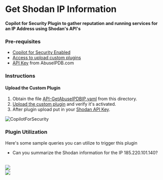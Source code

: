 # Get Shodan IP Information

#### Copilot for Security Plugin to gather reputation and running services for an IP Address using Shodan's API's

### Pre-requisites

* [Copilot for Security Enabled](https://learn.microsoft.com/en-us/security-copilot/get-started-security-copilot#onboarding-to-microsoft-security-copilot)
* [Access to upload custom plugins](https://learn.microsoft.com/en-us/security-copilot/manage-plugins?tabs=securitycopilotplugin#managing-custom-plugins)
* [API Key](https://developer.shodan.io/api/requirements) from AbuseIPDB.com

### Instructions
#### Upload the Custom Plugin

1. Obtain the file [API-GetAbuseIPDBIP.yaml](https://github.com/SCStelz/CopilotForSecurity/blob/main/CustomPlugIns/API-GetShodanIP/API-GetShodanIP.yaml) from this directory.
2. [Upload the custom plugin](https://learn.microsoft.com/en-us/security-copilot/manage-plugins?tabs=securitycopilotplugin#add-custom-plugins) and verify it's activated.
3. After plugin upload put in your [Shodan API Key](https://learn.microsoft.com/en-us/security-copilot/plugin_api#configure-authentication-1).

![CopilotForSecurity](https://learn.microsoft.com/en-us/security-copilot/media/add-plugin-button.png)

### Plugin Utilization

Here's some sample queries you can utilize to trigger this plugin

* Can you summarize the Shodan information for the IP 185.220.101.140?
<br>
<img src="https://github.com/SCStelz/CopilotForSecurity/blob/main/Images/shodan-ip.png"/>
<br>
<img src="https://github.com/SCStelz/CopilotForSecurity/blob/main/Images/shodan-ip-2-masked.png"/>


